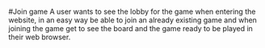 #Join game
A user wants to see the lobby for the game when entering the website, in an easy way be able to join an already existing game 
and when joining the game get to see the board and the game ready to be played in their web browser.